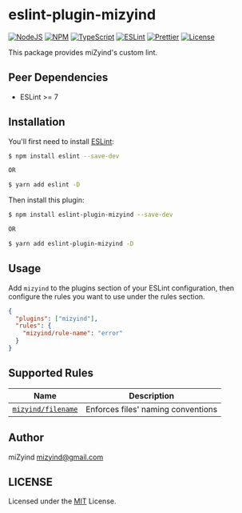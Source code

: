 # eslint-plugin-mizyind

[![NodeJS](https://img.shields.io/node/v/eslint-plugin-mizyind?style=for-the-badge&label=&color=339933&logo=node.js&logoColor=fff)](https://nodejs.org)
[![NPM](https://img.shields.io/npm/v/eslint-plugin-mizyind?style=for-the-badge&label=&color=cb3837&logo=npm)](https://www.npmjs.com/package/eslint-plugin-mizyind)
[![TypeScript](https://img.shields.io/npm/dependency-version/eslint-plugin-mizyind/dev/typescript?style=for-the-badge&label=&color=007acc&logo=typescript)](https://www.typescriptlang.org)
[![ESLint](https://img.shields.io/npm/dependency-version/eslint-plugin-mizyind/peer/eslint?style=for-the-badge&label=&color=4b32c3&logo=eslint&logoColor=fff)](https://eslint.org)
[![Prettier](https://img.shields.io/github/package-json/dependency-version/mizyind/eslint-plugin-mizyind/dev/prettier?style=for-the-badge&label=&color=f7b93e&logo=prettier&logoColor=fff)](https://prettier.io)
[![License](https://img.shields.io/badge/LIC.-mit-404040?style=for-the-badge&labelColor=000)](https://github.com/miZyind/eslint-plugin-mizyind/blob/master/LICENSE)

This package provides miZyind's custom lint.

## Peer Dependencies

- ESLint >= 7

## Installation

You'll first need to install [ESLint](http://eslint.org):

```bash
$ npm install eslint --save-dev

OR

$ yarn add eslint -D
```

Then install this plugin:

```bash
$ npm install eslint-plugin-mizyind --save-dev

OR

$ yarn add eslint-plugin-mizyind -D
```

## Usage

Add `mizyind` to the plugins section of your ESLint configuration, then configure the rules you want to use under the rules section.

```json
{
  "plugins": ["mizyind"],
  "rules": {
    "mizyind/rule-name": "error"
  }
}
```

## Supported Rules

| Name                                           | Description                        |
|------------------------------------------------|------------------------------------|
| [`mizyind/filename`](docs/rules/filename.md)   | Enforces files' naming conventions |

## Author

miZyind <mizyind@gmail.com>

## LICENSE

Licensed under the [MIT](LICENSE) License.
